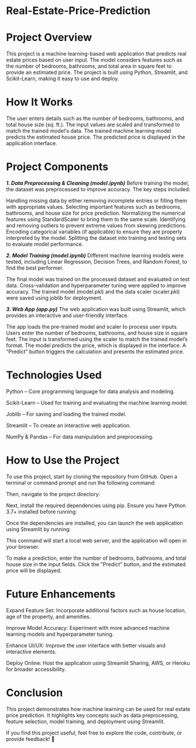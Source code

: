 # Real-Estate-Price-Prediction

# Project Overview

This project is a machine learning-based web application that predicts real estate prices based on user input. The model considers features such as the number of bedrooms, bathrooms, and total area in square feet to provide an estimated price. The project is built using Python, Streamlit, and Scikit-Learn, making it easy to use and deploy.

# How It Works

The user enters details such as the number of bedrooms, bathrooms, and total house size (sq. ft.).
The input values are scaled and transformed to match the trained model's data.
The trained machine learning model predicts the estimated house price.
The predicted price is displayed in the application interface.

# Project Components

***1. Data Preprocessing & Cleaning (model.ipynb)***
Before training the model, the dataset was preprocessed to improve accuracy. The key steps included:

Handling missing data by either removing incomplete entries or filling them with appropriate values.
Selecting important features such as bedrooms, bathrooms, and house size for price prediction.
Normalizing the numerical features using StandardScaler to bring them to the same scale.
Identifying and removing outliers to prevent extreme values from skewing predictions.
Encoding categorical variables (if applicable) to ensure they are properly interpreted by the model.
Splitting the dataset into training and testing sets to evaluate model performance.

***2. Model Training (model.ipynb)***
Different machine learning models were tested, including Linear Regression, Decision Trees, and Random Forest, to find the best performer.

The final model was trained on the processed dataset and evaluated on test data.
Cross-validation and hyperparameter tuning were applied to improve accuracy.
The trained model (model.pkl) and the data scaler (scaler.pkl) were saved using joblib for deployment.

***3. Web App (app.py)***
The web application was built using Streamlit, which provides an interactive and user-friendly interface.

The app loads the pre-trained model and scaler to process user inputs.
Users enter the number of bedrooms, bathrooms, and house size in square feet.
The input is transformed using the scaler to match the trained model’s format.
The model predicts the price, which is displayed in the interface.
A “Predict” button triggers the calculation and presents the estimated price.

# Technologies Used

Python – Core programming language for data analysis and modeling.

Scikit-Learn – Used for training and evaluating the machine learning model.

Joblib – For saving and loading the trained model.

Streamlit – To create an interactive web application.

NumPy & Pandas – For data manipulation and preprocessing.

# How to Use the Project
To use this project, start by cloning the repository from GitHub. Open a terminal or command prompt and run the following command:

Then, navigate to the project directory:

Next, install the required dependencies using pip. Ensure you have Python 3.7+ installed before running:

Once the dependencies are installed, you can launch the web application using Streamlit by running:

This command will start a local web server, and the application will open in your browser.

To make a prediction, enter the number of bedrooms, bathrooms, and total house size in the input fields. Click the "Predict" button, and the estimated price will be displayed.

# Future Enhancements

Expand Feature Set: Incorporate additional factors such as house location, age of the property, and amenities.

Improve Model Accuracy: Experiment with more advanced machine learning models and hyperparameter tuning.

Enhance UI/UX: Improve the user interface with better visuals and interactive elements.

Deploy Online: Host the application using Streamlit Sharing, AWS, or Heroku for broader accessibility.

# Conclusion
This project demonstrates how machine learning can be used for real estate price prediction. It highlights key concepts such as data preprocessing, feature selection, model training, and deployment using Streamlit.

If you find this project useful, feel free to explore the code, contribute, or provide feedback! 🚀

